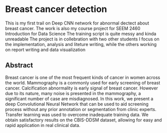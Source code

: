# Breast cancer detection

This is my first trail on Deep CNN network for abnormal dectect about breast cancer.
The work is also my course project for SEEM 2460 Introduction for Data Science
The training script is quite messy and kinda unreadable
The project is in collebration with two other students
I focus on the implementation, analysis and liteture writing, while the others working on report writing and data visualization

## Abstract

Breast cancer is one of the most frequent kinds of cancer in women across the
world. Mammography is a commonly used for early screening of breast cancer.
Calcification abnormality is early signal of breast cancer. However due to its nature,
many noise is presented in the mammography, a significant number of case are
misdiagnosed. In this work, we present a deep Convolutional Neural Network that
can be used to aid screening process without any prior annotation or segmentation
from clinic experts. Transfer learning was used to overcome inadequate training
data. We obtain satisfactory results on the CBIS-DDSM dataset, allowing for easy
and rapid application in real clinical data.

